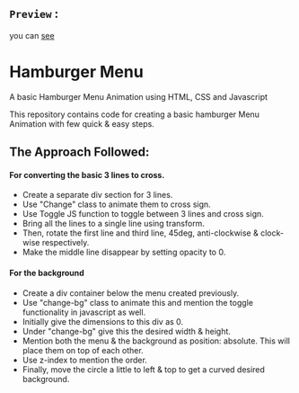 ## `Preview` :  
you can [see](https://hamburger-menu-animation1805.netlify.app/)
# Hamburger Menu
A basic Hamburger Menu Animation using HTML, CSS and Javascript

This repository contains code for creating a basic hamburger Menu Animation with few quick & easy steps. 

## The Approach Followed:
#### For converting the basic 3 lines to cross.
- Create a separate div section for 3 lines.
- Use "Change" class to animate them to cross sign.
- Use Toggle JS function to toggle between 3 lines and cross sign.
- Bring all the lines to a single line using transform.
- Then, rotate the first line and third line, 45deg, anti-clockwise & clock-wise respectively.
- Make the middle line disappear by setting opacity to 0.

#### For the background
- Create a div container below the menu created previously.
- Use "change-bg" class to animate this and mention the toggle functionality in javascript as well.
- Initially give the dimensions to this div as 0.
- Under "change-bg" give this the desired width & height.
- Mention both the menu & the background as position: absolute. This will place them on top of each other.
- Use z-index to mention the order.
- Finally, move the circle a little to left & top to get a curved desired background. 

